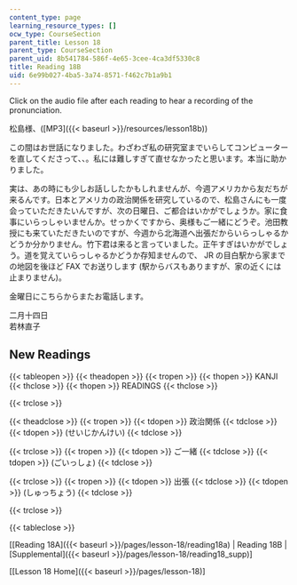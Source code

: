```yaml
---
content_type: page
learning_resource_types: []
ocw_type: CourseSection
parent_title: Lesson 18
parent_type: CourseSection
parent_uid: 8b541784-586f-4e65-3cee-4ca3df5330c8
title: Reading 18B
uid: 6e99b027-4ba5-3a74-8571-f462c7b1a9b1
---
```


Click on the audio file after each reading to hear a recording of the pronunciation.

松島様、([MP3]({{< baseurl >}}/resources/lesson18b))

この間はお世話になりました。わざわざ私の研究室までいらしてコンピューターを直してくださって、、。私には難しすぎて直せなかったと思います。本当に助かりました。

実は、あの時にも少しお話ししたかもしれませんが、今週アメリカから友だちが来るんです。日本とアメリカの政治関係を研究しているので、松島さんにも一度会っていただきたいんですが、次の日曜日、ご都合はいかがでしょうか。家に食事にいらっしゃいませんか。せっかくですから、奥様もご一緒にどうぞ。池田教授にも来ていただきたいのですが、今週から北海道へ出張だからいらっしゃるかどうか分かりません。竹下君は来ると言っていました。正午すぎはいかがでしょう。道を覚えていらっしゃるかどうか存知ませんので、 JR の目白駅から家までの地図を後ほど FAX でお送りします (駅からバスもありますが、家の近くには止まりません)。

金曜日にこちらからまたお電話します。

二月十四日  
若林直子

New Readings
------------

{{< tableopen >}}
{{< theadopen >}}
{{< tropen >}}
{{< thopen >}}
KANJI
{{< thclose >}}
{{< thopen >}}
READINGS
{{< thclose >}}

{{< trclose >}}

{{< theadclose >}}
{{< tropen >}}
{{< tdopen >}}
政治関係
{{< tdclose >}}
{{< tdopen >}}
(せいじかんけい)
{{< tdclose >}}

{{< trclose >}}
{{< tropen >}}
{{< tdopen >}}
ご一緒
{{< tdclose >}}
{{< tdopen >}}
(ごいっしょ)
{{< tdclose >}}

{{< trclose >}}
{{< tropen >}}
{{< tdopen >}}
出張
{{< tdclose >}}
{{< tdopen >}}
(しゅっちょう)
{{< tdclose >}}

{{< trclose >}}

{{< tableclose >}}

\[[Reading 18A]({{< baseurl >}}/pages/lesson-18/reading18a) | Reading 18B | [Supplemental]({{< baseurl >}}/pages/lesson-18/reading18_supp)\]

\[[Lesson 18 Home]({{< baseurl >}}/pages/lesson-18)\]